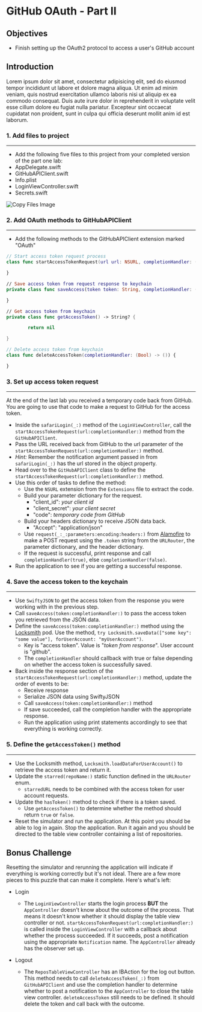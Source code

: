 # GitHub OAuth - Part II

## Objectives

 * Finish setting up the OAuth2 protocol to access a user's GitHub account

## Introduction

Lorem ipsum dolor sit amet, consectetur adipisicing elit, sed do eiusmod tempor incididunt ut labore et dolore magna aliqua. Ut enim ad minim veniam, quis nostrud exercitation ullamco laboris nisi ut aliquip ex ea commodo consequat. Duis aute irure dolor in reprehenderit in voluptate velit esse cillum dolore eu fugiat nulla pariatur. Excepteur sint occaecat cupidatat non proident, sunt in culpa qui officia deserunt mollit anim id est laborum.

### 1. Add files to project
---
 * Add the following five files to this project from your completed version of the part one lab:
  * AppDelegate.swift
  * GitHubAPIClient.swift
  * Info.plist
  * LoginViewController.swift
  * Secrets.swift

![Copy Files Image](https://s3.amazonaws.com/learn-verified/gitHubOAuth-lab-copy-files.png)

### 2. Add OAuth methods to GitHubAPIClient
---
 * Add the following methods to the GitHubAPIClient extension marked "OAuth"

 ```swift
 // Start access token request process
 class func startAccessTokenRequest(url url: NSURL, completionHandler: (Bool) -> ()) {

 }

 // Save access token from request response to keychain
 private class func saveAccess(token token: String, completionHandler: (Bool) -> ()) {

 }

 // Get access token from keychain      
 private class func getAccessToken() -> String? {

         return nil

 }

 // Delete access token from keychain
 class func deleteAccessToken(completionHandler: (Bool) -> ()) {

 }
 ```

### 3. Set up access token request
---
At the end of the last lab you received a temporary code back from GitHub. You are going to use that code to make a request to GitHub for the access token.
 * Inside the `safariLogin(_:)` method of the `LoginViewController`, call the `startAccessTokenRequest(url:completionHandler:)` method from the `GitHubAPIClient`.
 * Pass the URL received back from GitHub to the url parameter of the `startAccessTokenRequest(url:completionHandler:)` method.
  * *Hint:* Remember the notification argument passed in from `safariLogin(_:)` has the url stored in the object property.
 * Head over to the `GitHubAPIClient` class to define the `startAccessTokenRequest(url:completionHandler:)` method.
  * Use this order of tasks to define the method:
    * Use the `NSURL` extension from the `Extensions` file to extract the code.
    * Build your parameter dictionary for the request.
      * "client_id": *your client id*
      * "client_secret": *your client secret*
      * "code": *temporary code from GitHub*
    * Build your headers dictionary to receive JSON data back.
      * "Accept": "application/json"
    * Use `request(_:_:parameters:encoding:headers:)` from [Alamofire](http://cocoadocs.org/docsets/Alamofire/3.4.1/Functions.html#/s:F9Alamofire7requestFTOS_6MethodPS_20URLStringConvertible_10parametersGSqGVs10DictionarySSPs9AnyObject___8encodingOS_17ParameterEncoding7headersGSqGS2_SSSS___CS_7Request) to make a POST request using the `.token` string from the `URLRouter`, the parameter dictionary, and the header dictionary.
    * If the request is successful, print response and call `completionHandler(true)`, else `completionHandler(false)`.
 * Run the application to see if you are getting a successful response.

### 4. Save the access token to the keychain
---
 * Use `SwiftyJSON` to get the access token from the response you were working with in the previous step.
 * Call `saveAccess(token:completionHandler:)` to pass the access token you retrieved from the JSON data.
 * Define the `saveAccess(token:completionHandler:)` method using the [Locksmith](http://cocoadocs.org/docsets/Locksmith/2.0.8/) pod. Use the method, `try Locksmith.saveData(["some key": "some value"], forUserAccount: "myUserAccount")`.
   * Key is "access token". Value is "*token from response*". User account is "github".
   * The `completionHandler` should callback with true or false depending on whether the access token is successfully saved.
 * Back inside the response section of the `startAccessTokenRequest(url:completionHandler:)` method, update the order of events to be:
   * Receive response
   * Serialize JSON data using SwiftyJSON
   * Call `saveAccess(token:completionHandler:)` method
   * If save succeeded, call the completion handler with the appropriate response.
   * Run the application using print statements accordingly to see that everything is working correctly.

### 5. Define the `getAccessToken()` method
---
 * Use the Locksmith method, `Locksmith.loadDataForUserAccount()` to retrieve the access token and return it.
 * Update the `starred(repoName:)` static function defined in the `URLRouter` enum.
   * `starredURL` needs to be combined with the access token for user account requests.
 * Update the `hasToken()` method to check if there is a token saved.
   * Use `getAccessToken()` to determine whether the method should return `true` or `false`.
 * Reset the simulator and run the application. At this point you should be able to log in again. Stop the application. Run it again and you should be directed to the table view controller containing a list of repositories.

## Bonus Challenge
Resetting the simulator and rerunning the application will indicate if everything is working correctly but it's not ideal. There are a few more pieces to this puzzle that can make it complete. Here's what's left:

 * Login
    * The `LoginViewController` starts the login process **BUT** the `AppController` doesn't know about the outcome of the process. That means it doesn't know whether it should display the table view controller or not. `startAccessTokenRequest(url:completionHandler:)` is called inside the `LoginViewController` with a callback about whether the process succeeded. If it succeeds, post a notification using the appropriate `Notification` name. The `AppController` already has the observer set up.

  * Logout
    * The `ReposTableViewController` has an IBAction for the log out button. This method needs to call `deleteAccessToken(_:)` from `GitHubAPIClient` and use the completion handler to determine whether to post a notification to the `AppController` to close the table view controller. `deleteAccessToken` still needs to be defined. It should delete the token and call back with the outcome.
